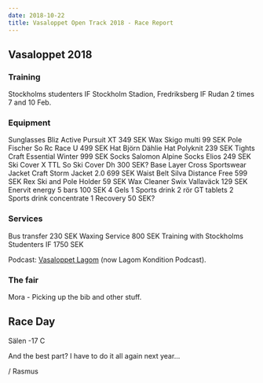 ```yaml
---
date: 2018-10-22
title: Vasaloppet Open Track 2018 - Race Report
---
```


## Vasaloppet 2018

### Training

Stockholms studenters IF
Stockholm Stadion, Fredriksberg IF
Rudan 2 times 7 and 10 Feb.

### Equipment

Sunglasses Bliz Active Pursuit XT 349 SEK
Wax Skigo multi 99 SEK
Pole Fischer So Rc Race U 499 SEK
Hat Björn Dählie Hat Polyknit 239 SEK
Tights Craft Essential Winter 999 SEK
Socks Salomon Alpine Socks Elios 249 SEK
Ski Cover X TTL So Ski Cover Dh 300 SEK?
Base Layer Cross Sportswear
Jacket Craft Storm Jacket 2.0 699 SEK
Waist Belt Silva Distance Free 599 SEK
Rex Ski and Pole Holder 59 SEK
Wax Cleaner Swix Vallaväck 129 SEK 
Enervit energy
5 bars 100 SEK
4 Gels
1 Sports drink
2 rör GT tablets
2 Sports drink concentrate
1 Recovery 50 SEK?

### Services

Bus transfer 230 SEK
Waxing Service 800 SEK
Training with Stockholms Studenters IF 1750 SEK

Podcast: [Vasaloppet Lagom](https://lagompod.com) (now Lagom Kondition Podcast).

### The fair

Mora - Picking up the bib and other stuff.

## Race Day

Sälen
-17 C

And the best part? I have to do it all again next year...

/ Rasmus